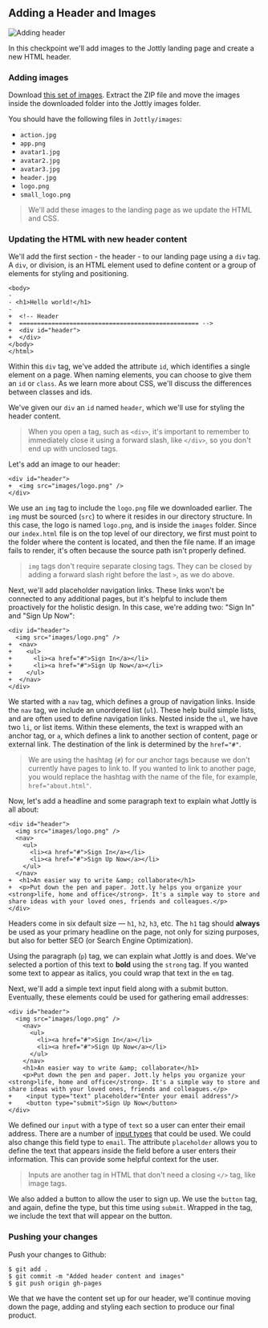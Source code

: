 ## Adding a Header and Images

![Adding header](http://cl.ly/WFBz/03-header.png)

In this checkpoint we'll add images to the Jottly landing page and create a new HTML header.

### Adding images

Download [this set of images](http://cl.ly/WFEA/Jottly-Images.zip). Extract the ZIP file and move the images inside the downloaded folder into the Jottly images folder.

You should have the following files in `Jottly/images`:

* `action.jpg`
* `app.png`
* `avatar1.jpg`
* `avatar2.jpg`
* `avatar3.jpg`
* `header.jpg`
* `logo.png`
* `small_logo.png`

> We'll add these images to the landing page as we update the HTML and CSS.

### Updating the HTML with new header content

We'll add the first section - the header - to our landing page using a `div` tag. A `div`, or division, is an HTML element used to define content or a group of elements for styling and positioning.

```html(index.html)
<body>
-
- <h1>Hello world!</h1>
-
+  <!-- Header
+  ================================================== -->
+  <div id="header">
+  </div>
</body>
</html>
```

Within this `div` tag, we've added the attribute `id`, which identifies a single element on a page. When naming elements, you can choose to give them an `id` or `class`. As we learn more about CSS, we'll discuss the differences between classes and ids.

We've given our `div` an `id` named `header`, which we'll use for styling the header content.

> When you open a tag, such as `<div>`, it's important to remember to immediately close it using a forward slash, like `</div>`, so you don't end up with unclosed tags.

Let's add an image to our header:

```html(index.html)
<div id="header">
+  <img src="images/logo.png" />
</div>
```

We use an `img` tag to include the `logo.png` file we downloaded earlier. The `img` must be sourced (`src`) to where it resides in our directory structure. In this case, the logo is named `logo.png`, and is inside the `images` folder. Since our `index.html` file is on the top level of our directory, we first must point to the folder where the content is located, and then the file name. If an image fails to render, it's often because the source path isn't properly defined.

> `img` tags don't require separate closing tags. They can be closed by adding a forward slash right before the last `>`, as we do above.

Next, we'll add placeholder navigation links. These links won't be connected to any additional pages, but it's helpful to include them proactively for the holistic design. In this case, we're adding two: "Sign In" and "Sign Up Now":

```html(index.html)
<div id="header">
  <img src="images/logo.png" />
+  <nav>
+    <ul>
+      <li><a href="#">Sign In</a></li>
+      <li><a href="#">Sign Up Now</a></li>
+    </ul>
+  </nav>
</div>
```

We started with a `nav` tag, which defines a group of navigation links. Inside the `nav` tag, we include an unordered list (`ul`). These help build simple lists, and are often used to define navigation links. Nested inside the `ul`, we have two `li`, or list items. Within these elements, the text is wrapped with an anchor tag, or `a`, which defines a link to another section of content, page or external link. The destination of the link is determined by the `href="#"`.

> We are using the hashtag (`#`) for our anchor tags because we don't currently have pages to link to. If you wanted to link to another page, you would replace the hashtag with the name of the file, for example, `href="about.html"`.

Now, let's add a headline and some paragraph text to explain what Jottly is all about:

```html(index.html)
<div id="header">
  <img src="images/logo.png" />
  <nav>
    <ul>
      <li><a href="#">Sign In</a></li>
      <li><a href="#">Sign Up Now</a></li>
    </ul>
  </nav>
+  <h1>An easier way to write &amp; collaborate</h1>
+  <p>Put down the pen and paper. Jott.ly helps you organize your <strong>life, home and office</strong>. It's a simple way to store and share ideas with your loved ones, friends and colleagues.</p>
</div>
```

Headers come in six default size — `h1`, `h2`, `h3`, etc. The `h1` tag should **always** be used as your primary headline on the page, not only for sizing purposes, but also for better SEO (or Search Engine Optimization).

Using the paragraph (`p`) tag, we can explain what Jottly is and does. We've selected a portion of this text to **bold** using the `strong` tag. If you wanted some text to appear as italics, you could wrap that text in the `em` tag.

Next, we'll add a simple text input field along with a submit button. Eventually, these elements could be used for gathering email addresses:

```html(index.html)
<div id="header">
  <img src="images/logo.png" />
    <nav>
      <ul>
        <li><a href="#">Sign In</a></li>
        <li><a href="#">Sign Up Now</a></li>
      </ul>
    </nav>
    <h1>An easier way to write &amp; collaborate</h1>
    <p>Put down the pen and paper. Jott.ly helps you organize your <strong>life, home and office</strong>. It's a simple way to store and share ideas with your loved ones, friends and colleagues.</p>
+    <input type="text" placeholder="Enter your email address"/>
+    <button type="submit">Sign Up Now</button>
</div>
```

We defined our `input` with a type of `text` so a user can enter their email address. There are a number of [input types](http://www.w3schools.com/tags/att_input_type.asp) that could be used. We could also change this field type to `email`. The attribute `placeholder` allows you to define the text that appears inside the field before a user enters their information. This can provide some helpful context for the user.

> Inputs are another tag in HTML that don't need a closing `</>` tag, like image tags.

We also added a button to allow the user to sign up. We use the `button` tag, and again, define the type, but this time using `submit`. Wrapped in the tag, we include the text that will appear on the button.

### Pushing your changes

Push your changes to Github:

```bash(Terminal)
$ git add .
$ git commit -m "Added header content and images"
$ git push origin gh-pages
```

We that we have the content set up for our header, we'll continue moving down the page, adding and styling each section to produce our final product.
